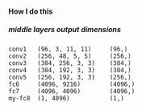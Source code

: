 #### How I do this 

##### middle layers output dimensions
```angular2html
conv1	(96, 3, 11, 11)		(96,)
conv2	(256, 48, 5, 5)		(256,)
conv3	(384, 256, 3, 3)	(384,)
conv4	(384, 192, 3, 3)	(384,)
conv5	(256, 192, 3, 3)	(256,)
fc6	    (4096, 9216)		(4096,)
fc7	    (4096, 4096)		(4096,)
my-fc8	(1, 4096)		    (1,)

```